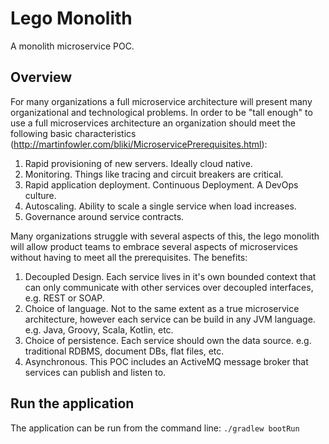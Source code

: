 # Lego Monolith
A monolith microservice POC.

## Overview
For many organizations a full microservice architecture will present many organizational and technological problems. In order to be "tall enough" to use a full microservices architecture an organization should meet the following basic characteristics (http://martinfowler.com/bliki/MicroservicePrerequisites.html):

1. Rapid provisioning of new servers. Ideally cloud native.
1. Monitoring. Things like tracing and circuit breakers are critical.
1. Rapid application deployment. Continuous Deployment. A DevOps culture.
1. Autoscaling. Ability to scale a single service when load increases.
1. Governance around service contracts.

Many organizations struggle with several aspects of this, the lego monolith will allow product teams to embrace several aspects of microservices without having to meet all the prerequisites. The benefits:

1. Decoupled Design. Each service lives in it's own bounded context that can only communicate with other services over decoupled interfaces, e.g. REST or SOAP.
1. Choice of language. Not to the same extent as a true microservice architecture, however each service can be build in any JVM language. e.g. Java, Groovy, Scala, Kotlin, etc.
1. Choice of persistence. Each service should own the data source. e.g. traditional RDBMS, document DBs, flat files, etc.
1. Asynchronous. This POC includes an ActiveMQ message broker that services can publish and listen to.

## Run the application
The application can be run from the command line:
`./gradlew bootRun`
